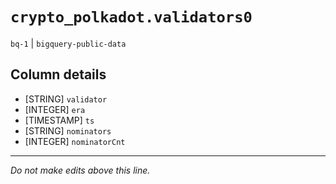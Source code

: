 # `crypto_polkadot.validators0`
`bq-1` | `bigquery-public-data`

## Column details
* [STRING]    `validator`
* [INTEGER]   `era`
* [TIMESTAMP] `ts`
* [STRING]    `nominators`
* [INTEGER]   `nominatorCnt`

-------------------------------------------------------------------------------
*Do not make edits above this line.*
